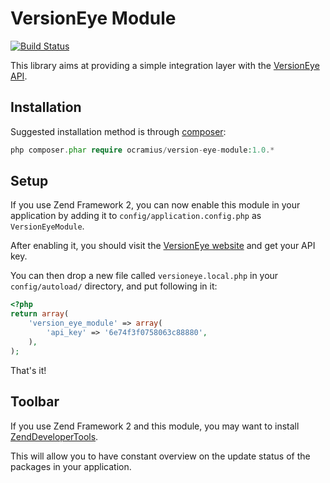 VersionEye Module
=================

[![Build Status](https://travis-ci.org/Ocramius/VersionEyeModule.png)](https://travis-ci.org/Ocramius/VersionEyeModule)

This library aims at providing a simple integration layer with the [VersionEye API](http://www.versioneye.com/api).

Installation
------------

Suggested installation method is through [composer](http://getcomposer.org/):

```php
php composer.phar require ocramius/version-eye-module:1.0.*
```

Setup
-----

If you use Zend Framework 2, you can now enable this module in your application by
adding it to `config/application.config.php` as `VersionEyeModule`.

After enabling it, you should visit the [VersionEye website](https://www.versioneye.com/settings/api) and
get your API key.

You can then drop a new file called `versioneye.local.php` in your `config/autoload/` directory, and put
following in it:

```php
<?php
return array(
    'version_eye_module' => array(
        'api_key' => '6e74f3f0758063c88880',
    ),
);
```

That's it!

Toolbar
-------

If you use Zend Framework 2 and this module, you may want to
install [ZendDeveloperTools](https://github.com/zendframework/ZendDeveloperTools).

This will allow you to have constant overview on the update status of the packages in your application.